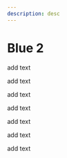 ```yaml
---
description: desc
---
```


# Blue 2

add text

add text

add text

add text

add text

add text

add text

